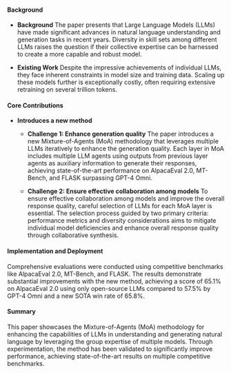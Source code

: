 #### Background
- **Background**
The paper presents that Large Language Models (LLMs) have made significant advances in natural language understanding and generation tasks in recent years. Diversity in skill sets among different LLMs raises the question if their collective expertise can be harnessed to create a more capable and robust model.

- **Existing Work**
Despite the impressive achievements of individual LLMs, they face inherent constraints in model size and training data. Scaling up these models further is exceptionally costly, often requiring extensive retraining on several trillion tokens.

#### Core Contributions
  - **Introduces a new method**
      - **Challenge 1: Enhance generation quality**
      The paper introduces a new Mixture-of-Agents (MoA) methodology that leverages multiple LLMs iteratively to enhance the generation quality. Each layer in MoA includes multiple LLM agents using outputs from previous layer agents as auxiliary information to generate their responses, achieving state-of-the-art performance on AlpacaEval 2.0, MT-Bench, and FLASK surpassing GPT-4 Omni.

      - **Challenge 2: Ensure effective collaboration among models**
      To ensure effective collaboration among models and improve the overall response quality, careful selection of LLMs for each MoA layer is essential. The selection process guided by two primary criteria: performance metrics and diversity considerations aims to mitigate individual model deficiencies and enhance overall response quality through collaborative synthesis.

#### Implementation and Deployment
Comprehensive evaluations were conducted using competitive benchmarks like AlpacaEval 2.0, MT-Bench, and FLASK. The results demonstrate substantial improvements with the new method, achieving a score of 65.1% on AlpacaEval 2.0 using only open-source LLMs compared to 57.5% by GPT-4 Omni and a new SOTA win rate of 65.8%.

#### Summary
This paper showcases the Mixture-of-Agents (MoA) methodology for enhancing the capabilities of LLMs in understanding and generating natural language by leveraging the group expertise of multiple models. Through experimentation, the method has been validated to significantly improve performance, achieving state-of-the-art results on multiple competitive benchmarks.